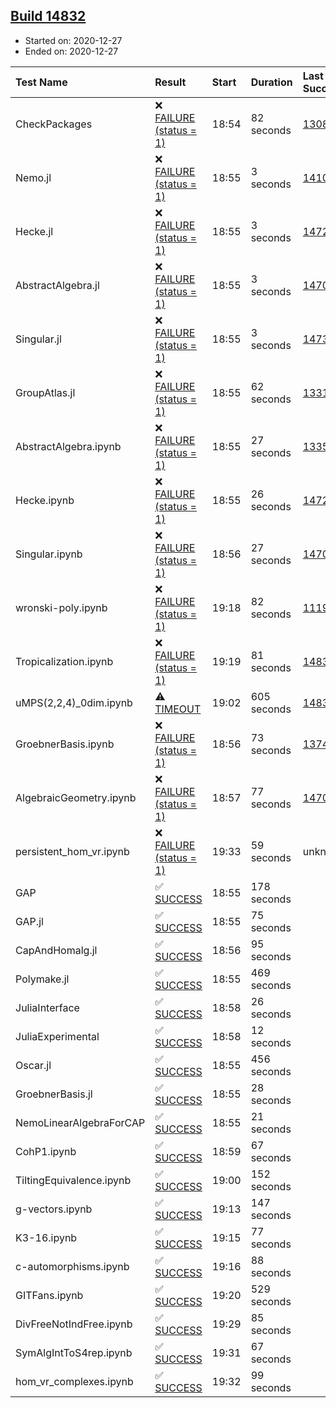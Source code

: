 ## [Build 14832](https://oscarci.mathematik.uni-kl.de/job/oscar/14832/)

* Started on: 2020-12-27
* Ended on: 2020-12-27

| Test Name    | Result | Start | Duration | Last Success | First Failure |
|:-------------|:-------|:------|:---------|:-------------|:--------------|
| CheckPackages | ❌ [FAILURE (status = 1)](https://oscarci.mathematik.uni-kl.de/job/oscar/14832/artifact/logs/build-14832/CheckPackages.log) | 18:54 | 82 seconds | [13085](https://oscarci.mathematik.uni-kl.de/job/oscar/13085/) | [13086](https://oscarci.mathematik.uni-kl.de/job/oscar/13086/) |
| Nemo.jl | ❌ [FAILURE (status = 1)](https://oscarci.mathematik.uni-kl.de/job/oscar/14832/artifact/logs/build-14832/Nemo.jl.log) | 18:55 | 3 seconds | [14101](https://oscarci.mathematik.uni-kl.de/job/oscar/14101/) | [14102](https://oscarci.mathematik.uni-kl.de/job/oscar/14102/) |
| Hecke.jl | ❌ [FAILURE (status = 1)](https://oscarci.mathematik.uni-kl.de/job/oscar/14832/artifact/logs/build-14832/Hecke.jl.log) | 18:55 | 3 seconds | [14723](https://oscarci.mathematik.uni-kl.de/job/oscar/14723/) | [14724](https://oscarci.mathematik.uni-kl.de/job/oscar/14724/) |
| AbstractAlgebra.jl | ❌ [FAILURE (status = 1)](https://oscarci.mathematik.uni-kl.de/job/oscar/14832/artifact/logs/build-14832/AbstractAlgebra.jl.log) | 18:55 | 3 seconds | [14701](https://oscarci.mathematik.uni-kl.de/job/oscar/14701/) | [14702](https://oscarci.mathematik.uni-kl.de/job/oscar/14702/) |
| Singular.jl | ❌ [FAILURE (status = 1)](https://oscarci.mathematik.uni-kl.de/job/oscar/14832/artifact/logs/build-14832/Singular.jl.log) | 18:55 | 3 seconds | [14732](https://oscarci.mathematik.uni-kl.de/job/oscar/14732/) | [14733](https://oscarci.mathematik.uni-kl.de/job/oscar/14733/) |
| GroupAtlas.jl | ❌ [FAILURE (status = 1)](https://oscarci.mathematik.uni-kl.de/job/oscar/14832/artifact/logs/build-14832/GroupAtlas.jl.log) | 18:55 | 62 seconds | [13311](https://oscarci.mathematik.uni-kl.de/job/oscar/13311/) | [13312](https://oscarci.mathematik.uni-kl.de/job/oscar/13312/) |
| AbstractAlgebra.ipynb | ❌ [FAILURE (status = 1)](https://oscarci.mathematik.uni-kl.de/job/oscar/14832/artifact/logs/build-14832/AbstractAlgebra.ipynb.log) | 18:55 | 27 seconds | [13355](https://oscarci.mathematik.uni-kl.de/job/oscar/13355/) | [13356](https://oscarci.mathematik.uni-kl.de/job/oscar/13356/) |
| Hecke.ipynb | ❌ [FAILURE (status = 1)](https://oscarci.mathematik.uni-kl.de/job/oscar/14832/artifact/logs/build-14832/Hecke.ipynb.log) | 18:55 | 26 seconds | [14723](https://oscarci.mathematik.uni-kl.de/job/oscar/14723/) | [14724](https://oscarci.mathematik.uni-kl.de/job/oscar/14724/) |
| Singular.ipynb | ❌ [FAILURE (status = 1)](https://oscarci.mathematik.uni-kl.de/job/oscar/14832/artifact/logs/build-14832/Singular.ipynb.log) | 18:56 | 27 seconds | [14701](https://oscarci.mathematik.uni-kl.de/job/oscar/14701/) | [14702](https://oscarci.mathematik.uni-kl.de/job/oscar/14702/) |
| wronski-poly.ipynb | ❌ [FAILURE (status = 1)](https://oscarci.mathematik.uni-kl.de/job/oscar/14832/artifact/logs/build-14832/wronski-poly.ipynb.log) | 19:18 | 82 seconds | [11192](https://oscarci.mathematik.uni-kl.de/job/oscar/11192/) | [11193](https://oscarci.mathematik.uni-kl.de/job/oscar/11193/) |
| Tropicalization.ipynb | ❌ [FAILURE (status = 1)](https://oscarci.mathematik.uni-kl.de/job/oscar/14832/artifact/logs/build-14832/Tropicalization.ipynb.log) | 19:19 | 81 seconds | [14831](https://oscarci.mathematik.uni-kl.de/job/oscar/14831/) | [14832](https://oscarci.mathematik.uni-kl.de/job/oscar/14832/) |
| uMPS(2,2,4)_0dim.ipynb | ⚠ [TIMEOUT](https://oscarci.mathematik.uni-kl.de/job/oscar/14832/artifact/logs/build-14832/uMPS-2-2-4-_0dim.ipynb.log) | 19:02 | 605 seconds | [14830](https://oscarci.mathematik.uni-kl.de/job/oscar/14830/) | [14831](https://oscarci.mathematik.uni-kl.de/job/oscar/14831/) |
| GroebnerBasis.ipynb | ❌ [FAILURE (status = 1)](https://oscarci.mathematik.uni-kl.de/job/oscar/14832/artifact/logs/build-14832/GroebnerBasis.ipynb.log) | 18:56 | 73 seconds | [13748](https://oscarci.mathematik.uni-kl.de/job/oscar/13748/) | [13749](https://oscarci.mathematik.uni-kl.de/job/oscar/13749/) |
| AlgebraicGeometry.ipynb | ❌ [FAILURE (status = 1)](https://oscarci.mathematik.uni-kl.de/job/oscar/14832/artifact/logs/build-14832/AlgebraicGeometry.ipynb.log) | 18:57 | 77 seconds | [14701](https://oscarci.mathematik.uni-kl.de/job/oscar/14701/) | [14702](https://oscarci.mathematik.uni-kl.de/job/oscar/14702/) |
| persistent_hom_vr.ipynb | ❌ [FAILURE (status = 1)](https://oscarci.mathematik.uni-kl.de/job/oscar/14832/artifact/logs/build-14832/persistent_hom_vr.ipynb.log) | 19:33 | 59 seconds | unknown | unknown |
| GAP | ✅ [SUCCESS](https://oscarci.mathematik.uni-kl.de/job/oscar/14832/artifact/logs/build-14832/GAP.log) | 18:55 | 178 seconds |  |  |
| GAP.jl | ✅ [SUCCESS](https://oscarci.mathematik.uni-kl.de/job/oscar/14832/artifact/logs/build-14832/GAP.jl.log) | 18:55 | 75 seconds |  |  |
| CapAndHomalg.jl | ✅ [SUCCESS](https://oscarci.mathematik.uni-kl.de/job/oscar/14832/artifact/logs/build-14832/CapAndHomalg.jl.log) | 18:56 | 95 seconds |  |  |
| Polymake.jl | ✅ [SUCCESS](https://oscarci.mathematik.uni-kl.de/job/oscar/14832/artifact/logs/build-14832/Polymake.jl.log) | 18:55 | 469 seconds |  |  |
| JuliaInterface | ✅ [SUCCESS](https://oscarci.mathematik.uni-kl.de/job/oscar/14832/artifact/logs/build-14832/JuliaInterface.log) | 18:58 | 26 seconds |  |  |
| JuliaExperimental | ✅ [SUCCESS](https://oscarci.mathematik.uni-kl.de/job/oscar/14832/artifact/logs/build-14832/JuliaExperimental.log) | 18:58 | 12 seconds |  |  |
| Oscar.jl | ✅ [SUCCESS](https://oscarci.mathematik.uni-kl.de/job/oscar/14832/artifact/logs/build-14832/Oscar.jl.log) | 18:55 | 456 seconds |  |  |
| GroebnerBasis.jl | ✅ [SUCCESS](https://oscarci.mathematik.uni-kl.de/job/oscar/14832/artifact/logs/build-14832/GroebnerBasis.jl.log) | 18:55 | 28 seconds |  |  |
| NemoLinearAlgebraForCAP | ✅ [SUCCESS](https://oscarci.mathematik.uni-kl.de/job/oscar/14832/artifact/logs/build-14832/NemoLinearAlgebraForCAP.log) | 18:55 | 21 seconds |  |  |
| CohP1.ipynb | ✅ [SUCCESS](https://oscarci.mathematik.uni-kl.de/job/oscar/14832/artifact/logs/build-14832/CohP1.ipynb.log) | 18:59 | 67 seconds |  |  |
| TiltingEquivalence.ipynb | ✅ [SUCCESS](https://oscarci.mathematik.uni-kl.de/job/oscar/14832/artifact/logs/build-14832/TiltingEquivalence.ipynb.log) | 19:00 | 152 seconds |  |  |
| g-vectors.ipynb | ✅ [SUCCESS](https://oscarci.mathematik.uni-kl.de/job/oscar/14832/artifact/logs/build-14832/g-vectors.ipynb.log) | 19:13 | 147 seconds |  |  |
| K3-16.ipynb | ✅ [SUCCESS](https://oscarci.mathematik.uni-kl.de/job/oscar/14832/artifact/logs/build-14832/K3-16.ipynb.log) | 19:15 | 77 seconds |  |  |
| c-automorphisms.ipynb | ✅ [SUCCESS](https://oscarci.mathematik.uni-kl.de/job/oscar/14832/artifact/logs/build-14832/c-automorphisms.ipynb.log) | 19:16 | 88 seconds |  |  |
| GITFans.ipynb | ✅ [SUCCESS](https://oscarci.mathematik.uni-kl.de/job/oscar/14832/artifact/logs/build-14832/GITFans.ipynb.log) | 19:20 | 529 seconds |  |  |
| DivFreeNotIndFree.ipynb | ✅ [SUCCESS](https://oscarci.mathematik.uni-kl.de/job/oscar/14832/artifact/logs/build-14832/DivFreeNotIndFree.ipynb.log) | 19:29 | 85 seconds |  |  |
| SymAlgIntToS4rep.ipynb | ✅ [SUCCESS](https://oscarci.mathematik.uni-kl.de/job/oscar/14832/artifact/logs/build-14832/SymAlgIntToS4rep.ipynb.log) | 19:31 | 67 seconds |  |  |
| hom_vr_complexes.ipynb | ✅ [SUCCESS](https://oscarci.mathematik.uni-kl.de/job/oscar/14832/artifact/logs/build-14832/hom_vr_complexes.ipynb.log) | 19:32 | 99 seconds |  |  |
